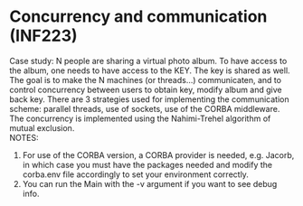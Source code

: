 Concurrency and communication (INF223)
=====================================

Case study: N people are sharing a virtual photo album. To have access to the album, one needs to have access to the KEY. The key is shared as well. The goal is to make the N machines (or threads...) communicaten, and to control concurrency between users to obtain key, modify album and give back key. There are 3 strategies used for implementing the communication scheme: parallel threads, use of sockets, use of the CORBA middleware. The concurrency is implemented using the Nahimi-Trehel algorithm of mutual exclusion.  
NOTES:  
1) For use of the CORBA version, a CORBA provider is needed, e.g. Jacorb, in which case you must have the packages needed and modify the corba.env file accordingly to set your environment correctly.  
2) You can run the Main with the -v argument if you want to see debug info. 
  
